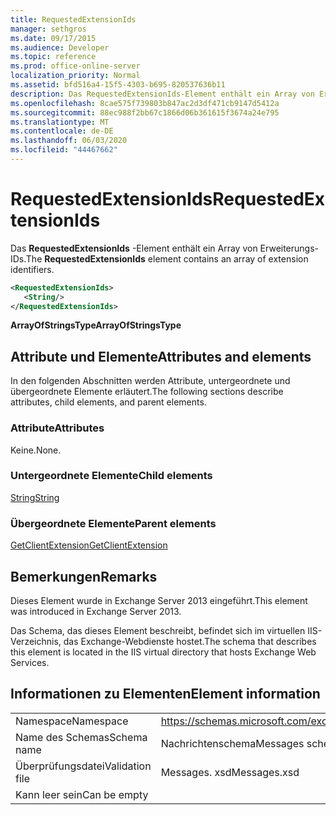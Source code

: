 ```yaml
---
title: RequestedExtensionIds
manager: sethgros
ms.date: 09/17/2015
ms.audience: Developer
ms.topic: reference
ms.prod: office-online-server
localization_priority: Normal
ms.assetid: bfd516a4-15f5-4303-b695-820537636b11
description: Das RequestedExtensionIds-Element enthält ein Array von Erweiterungs-IDs.
ms.openlocfilehash: 8cae575f739803b847ac2d3df471cb9147d5412a
ms.sourcegitcommit: 88ec988f2bb67c1866d06b361615f3674a24e795
ms.translationtype: MT
ms.contentlocale: de-DE
ms.lasthandoff: 06/03/2020
ms.locfileid: "44467662"
---
```

# <a name="requestedextensionids"></a><span data-ttu-id="02405-103">RequestedExtensionIds</span><span class="sxs-lookup"><span data-stu-id="02405-103">RequestedExtensionIds</span></span>

<span data-ttu-id="02405-104">Das **RequestedExtensionIds** -Element enthält ein Array von Erweiterungs-IDs.</span><span class="sxs-lookup"><span data-stu-id="02405-104">The **RequestedExtensionIds** element contains an array of extension identifiers.</span></span> 
  
```XML
<RequestedExtensionIds>
   <String/>
</RequestedExtensionIds>
```

 <span data-ttu-id="02405-105">**ArrayOfStringsType**</span><span class="sxs-lookup"><span data-stu-id="02405-105">**ArrayOfStringsType**</span></span>
## <a name="attributes-and-elements"></a><span data-ttu-id="02405-106">Attribute und Elemente</span><span class="sxs-lookup"><span data-stu-id="02405-106">Attributes and elements</span></span>

<span data-ttu-id="02405-107">In den folgenden Abschnitten werden Attribute, untergeordnete und übergeordnete Elemente erläutert.</span><span class="sxs-lookup"><span data-stu-id="02405-107">The following sections describe attributes, child elements, and parent elements.</span></span>
  
### <a name="attributes"></a><span data-ttu-id="02405-108">Attribute</span><span class="sxs-lookup"><span data-stu-id="02405-108">Attributes</span></span>

<span data-ttu-id="02405-109">Keine.</span><span class="sxs-lookup"><span data-stu-id="02405-109">None.</span></span>
  
### <a name="child-elements"></a><span data-ttu-id="02405-110">Untergeordnete Elemente</span><span class="sxs-lookup"><span data-stu-id="02405-110">Child elements</span></span>

[<span data-ttu-id="02405-111">String</span><span class="sxs-lookup"><span data-stu-id="02405-111">String</span></span>](string.md)
  
### <a name="parent-elements"></a><span data-ttu-id="02405-112">Übergeordnete Elemente</span><span class="sxs-lookup"><span data-stu-id="02405-112">Parent elements</span></span>

[<span data-ttu-id="02405-113">GetClientExtension</span><span class="sxs-lookup"><span data-stu-id="02405-113">GetClientExtension</span></span>](getclientextension.md)
  
## <a name="remarks"></a><span data-ttu-id="02405-114">Bemerkungen</span><span class="sxs-lookup"><span data-stu-id="02405-114">Remarks</span></span>

<span data-ttu-id="02405-115">Dieses Element wurde in Exchange Server 2013 eingeführt.</span><span class="sxs-lookup"><span data-stu-id="02405-115">This element was introduced in Exchange Server 2013.</span></span>
  
<span data-ttu-id="02405-116">Das Schema, das dieses Element beschreibt, befindet sich im virtuellen IIS-Verzeichnis, das Exchange-Webdienste hostet.</span><span class="sxs-lookup"><span data-stu-id="02405-116">The schema that describes this element is located in the IIS virtual directory that hosts Exchange Web Services.</span></span>
  
## <a name="element-information"></a><span data-ttu-id="02405-117">Informationen zu Elementen</span><span class="sxs-lookup"><span data-stu-id="02405-117">Element information</span></span>

|||
|:-----|:-----|
|<span data-ttu-id="02405-118">Namespace</span><span class="sxs-lookup"><span data-stu-id="02405-118">Namespace</span></span>  <br/> |https://schemas.microsoft.com/exchange/services/2006/messages  <br/> |
|<span data-ttu-id="02405-119">Name des Schemas</span><span class="sxs-lookup"><span data-stu-id="02405-119">Schema name</span></span>  <br/> |<span data-ttu-id="02405-120">Nachrichtenschema</span><span class="sxs-lookup"><span data-stu-id="02405-120">Messages schema</span></span>  <br/> |
|<span data-ttu-id="02405-121">Überprüfungsdatei</span><span class="sxs-lookup"><span data-stu-id="02405-121">Validation file</span></span>  <br/> |<span data-ttu-id="02405-122">Messages. xsd</span><span class="sxs-lookup"><span data-stu-id="02405-122">Messages.xsd</span></span>  <br/> |
|<span data-ttu-id="02405-123">Kann leer sein</span><span class="sxs-lookup"><span data-stu-id="02405-123">Can be empty</span></span>  <br/> ||
   

